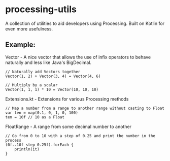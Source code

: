 # processing-utils
A collection of utilities to aid developers using Processing. Built on Kotlin for even more usefulness.

Example:  
-----
Vector - A nice vector that allows the use of infix operators to behave naturally and less like Java's BigDecimal.

    // Naturally add Vectors together
    Vector(1, 2) + Vector(3, 4) = Vector(4, 6)
    
    // Multiply by a scalar
    Vector(1, 1, 1) * 10 = Vector(10, 10, 10)
    
Extensions.kt - Extensions for various Processing methods

    // Map a number from a range to another range without casting to Float
    var ten = map(0.1, 0, 1, 0, 100)
    ten = 10f // 10 as a Float

FloatRange - A range from some decimal number to another

    // Go from 0 to 10 with a step of 0.25 and print the number in the process
    (0f..10f step 0.25f).forEach {
        println(it)
    }